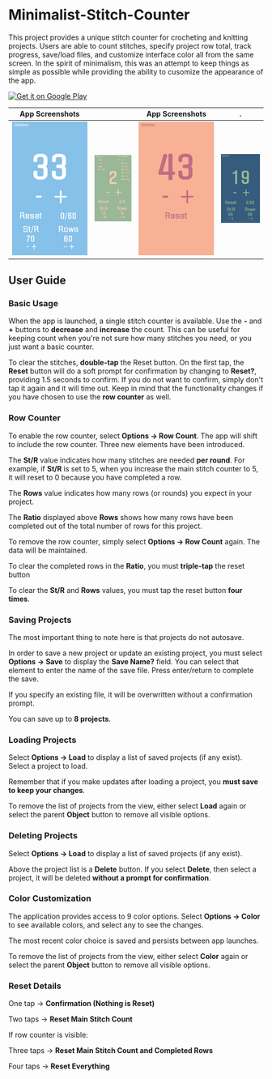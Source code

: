# Minimalist-Stitch-Counter

This project provides a unique stitch counter for crocheting and knitting projects. Users are able to count stitches, specify project row total, track progress, save/load files, and customize interface color all from the same screen. In the spirit of minimalism, this was an attempt to keep things as simple as possible while providing the ability to cusomize the appearance of the app.

<a href='https://play.google.com/store/apps/details?id=com.buffed.stitch&pcampaignid=MKT-Other-global-all-co-prtnr-py-PartBadge-Mar2515-1'><img alt='Get it on Google Play' src='https://play.google.com/intl/en_us/badges/images/generic/en_badge_web_generic.png' height='100'/></a>

 App Screenshots           |                           |  App Screenshots          | .
:-------------------------:|:-------------------------:|:-------------------------:|:-------------------------:
![](https://github.com/erdavids/Minimalist-Stitch-Counter/blob/master/Screenshots/Screenshot_20190504-144454.png)  |  ![](https://github.com/erdavids/Minimalist-Stitch-Counter/blob/master/Screenshots/Screenshot_20190504-132806.png) |  ![](https://github.com/erdavids/Minimalist-Stitch-Counter/blob/master/Screenshots/Screenshot_20190504-132834.png)  |  ![](https://github.com/erdavids/Minimalist-Stitch-Counter/blob/master/Screenshots/Screenshot_20190504-140725.png)
## User Guide

### Basic Usage

When the app is launched, a single stitch counter is available. Use the **-** and **+** buttons to **decrease** and **increase** the count. This can be useful for keeping count when you're not sure how many stitches you need, or you just want a basic counter.

To clear the stitches, **double-tap** the Reset button. On the first tap, the **Reset** button will do a soft prompt for confirmation by changing to **Reset?**, providing 1.5 seconds to confirm. If you do not want to confirm, simply don't tap it again and it will time out. Keep in mind that the functionality changes if you have chosen to use the **row counter** as well.

### Row Counter

To enable the row counter, select **Options -> Row Count**. The app will shift to include the row counter. Three new elements have been introduced.

The **St/R** value indicates how many stitches are needed **per round**. For example, if **St/R** is set to 5, when you increase the main stitch counter to 5, it will reset to 0 because you have completed a row.

The **Rows** value indicates how many rows (or rounds) you expect in your project.

The **Ratio** displayed above **Rows** shows how many rows have been completed out of the total number of rows for this project.

To remove the row counter, simply select **Options -> Row Count** again. The data will be maintained.

To clear the completed rows in the **Ratio**, you must **triple-tap** the reset button

To clear the **St/R** and **Rows** values, you must tap the reset button **four times**.

### Saving Projects

The most important thing to note here is that projects do not autosave.

In order to save a new project or update an existing project, you must select **Options -> Save** to display the **Save Name?** field. You can select that element to enter the name of the save file. Press enter/return to complete the save.

If you specify an existing file, it will be overwritten without a confirmation prompt. 

You can save up to **8 projects**.

### Loading Projects

Select **Options -> Load** to display a list of saved projects (if any exist). Select a project to load.

Remember that if you make updates after loading a project, you **must save to keep your changes**.

To remove the list of projects from the view, either select **Load** again or select the parent **Object** button to remove all visible options.

### Deleting Projects

Select **Options -> Load** to display a list of saved projects (if any exist).

Above the project list is a **Delete** button. If you select **Delete**, then select a project, it will be deleted **without a prompt for confirmation**.

### Color Customization

The application provides access to 9 color options. Select **Options -> Color** to see available colors, and select any to see the changes. 

The most recent color choice is saved and persists between app launches.

To remove the list of projects from the view, either select **Color** again or select the parent **Object** button to remove all visible options.

### Reset Details

One tap    -> **Confirmation (Nothing is Reset)**

Two taps   -> **Reset Main Stitch Count**

If row counter is visible:

Three taps -> **Reset Main Stitch Count and Completed Rows**

Four taps  -> **Reset Everything**


